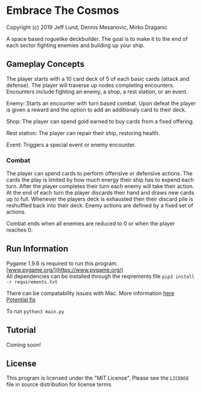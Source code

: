# Embrace The Cosmos
Copyright (c) 2019 Jeff Lund, Dennis Mesanovic, Mirko Draganic


A space based roguelike deckbuilder. 
The goal is to make it to the end of each sector fighting enemies and building up your ship.

## Gameplay Concepts
The player starts with a 10 card deck of 5 of each basic cards (attack and defense). The player will traverse up nodes completing encounters. 
Encounters include fighting an enemy, a shop, a rest station, or an event.

Enemy: Starts an encounter with turn based combat. Upon defeat the player is given a reward and the option to add an additionaly card to their deck.

Shop: The player can spend gold earned to buy cards from a fixed offering.

Rest station: The player can repair their ship, restoring health.

Event: Triggers a special event or enemy encounter.


### Combat
The player can spend cards to perform offensive or defensive actions. The cards the play is limited by how much energy their ship has to expend each turn. After the player completes their turn each enemy will take their action. At the end of each turn the player discards their hand and draws new cards up to full. Whenever the players deck is exhausted then their discard pile is reshuffled back into their deck.
 Enemy actions are defined by a fixed set of actions. 

Combat ends when all enemies are reduced to 0 or when the player reaches 0. 



## Run Information
Pygame 1.9.6 is required to run this program.  
[www.pygame.org/](https://www.pygame.org/)    
All dependencies can be installed through the reqirements file `pip3 install -r requirements.txt`  

There can be compatability issues with Mac. More information [here](https://github.com/pygame/pygame/issues/555)    
[Potential fix](https://stackoverflow.com/questions/52718921/problems-getting-pygame-to-show-anything-but-a-blank-screen-on-macos-mojave)    

To run `python3 main.py`

## Tutorial
Coming soon!

## License
This program is licensed under the "MIT License". Please see the `LICENSE` file in source distribution for license terms.



